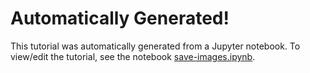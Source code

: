 # Automatically Generated!

This tutorial was automatically generated from a Jupyter notebook.
To view/edit the tutorial, see the notebook [save-images.ipynb](../notebooks/save-images.ipynb).

